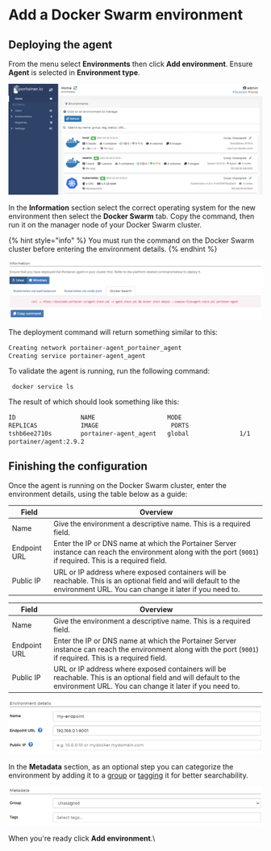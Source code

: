 # Add a Docker Swarm environment

## Deploying the agent

From the menu select **Environments** then click **Add environment**. Ensure **Agent** is selected in **Environment type**.

![](../../../.gitbook/assets/2.9-environments-add-1.gif)

In the **Information** section select the correct operating system for the new environment then select the **Docker Swarm** tab. Copy the command, then run it on the manager node of your Docker Swarm cluster.

{% hint style="info" %}
You must run the command on the Docker Swarm cluster before entering the environment details.
{% endhint %}

![An example command for a Linux endpoint](../../../.gitbook/assets/install-agent-swarm-linux-2.png)

The deployment command will return something similar to this:

```
Creating network portainer-agent_portainer_agent
Creating service portainer-agent_agent
```

To validate the agent is running,  run the following command:

```
 docker service ls
```

The result of which should look something like this:

```
ID                  NAME                    MODE                REPLICAS            IMAGE                    PORTS
tshb6ee2710s        portainer-agent_agent   global              1/1                 portainer/agent:2.9.2
```

## Finishing the configuration

Once the agent is running on the Docker Swarm cluster, enter the environment details, using the table below as a guide:

| Field        | Overview                                                                                                                                                                 |
| ------------ | ------------------------------------------------------------------------------------------------------------------------------------------------------------------------ |
| Name         | Give the environment a descriptive name. This is a required field.                                                                                                       |
| Endpoint URL | Enter the IP or DNS name at which the Portainer Server instance can reach the environment along with the port (`9001`) if required. This is a required field.            |
| Public IP    | URL or IP address where exposed containers will be reachable. This is an optional field and will default to the environment URL. You can change it later if you need to. |

| Field        | Overview                                                                                                                                                                 |
| ------------ | ------------------------------------------------------------------------------------------------------------------------------------------------------------------------ |
| Name         | Give the environment a descriptive name. This is a required field.                                                                                                       |
| Endpoint URL | Enter the IP or DNS name at which the Portainer Server instance can reach the environment along with the port (`9001`) if required. This is a required field.            |
| Public IP    | URL or IP address where exposed containers will be reachable. This is an optional field and will default to the environment URL. You can change it later if you need to. |

![](../../../.gitbook/assets/install-agent-swarm-linux-3.png)

In the **Metadata** section, as an optional step you can categorize the environment by adding it to a [group](../groups.md) or  [tagging](../tags.md) it for better searchability.

![](../../../.gitbook/assets/install-agent-swarm-linux-4.png)

When you're ready click **Add environment**.\
